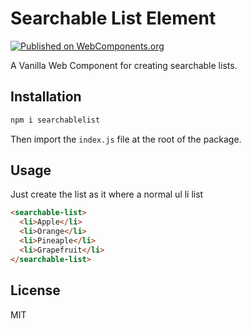 # Searchable List Element
[![Published on WebComponents.org](https://img.shields.io/badge/webcomponents.org-published-blue.svg)](https://www.webcomponents.org/element/vanillawc/wc-bullet-chain)

A Vanilla Web Component for creating searchable lists.

## Installation
```sh
npm i searchablelist
```
Then import the `index.js` file at the root of the package.

## Usage
Just create the list as it where a normal ul li list

```html
<searchable-list>
  <li>Apple</li>
  <li>Orange</li>
  <li>Pineaple</li>
  <li>Grapefruit</li>
</searchable-list>
```

## License
MIT